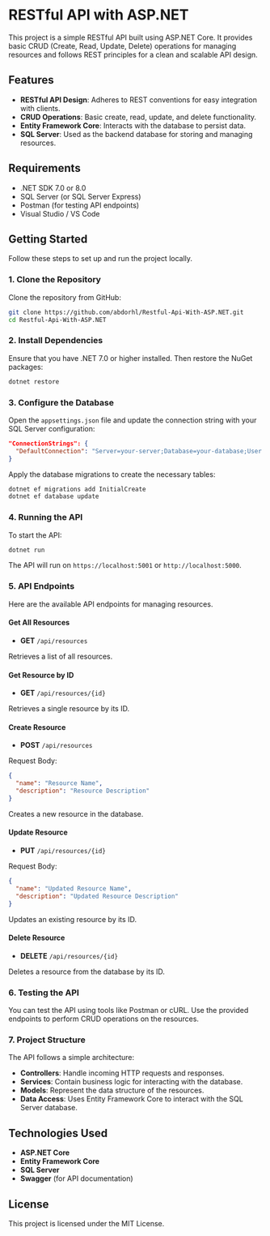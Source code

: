 # RESTful API with ASP.NET

This project is a simple RESTful API built using ASP.NET Core. It provides basic CRUD (Create, Read, Update, Delete) operations for managing resources and follows REST principles for a clean and scalable API design.

## Features

- **RESTful API Design**: Adheres to REST conventions for easy integration with clients.
- **CRUD Operations**: Basic create, read, update, and delete functionality.
- **Entity Framework Core**: Interacts with the database to persist data.
- **SQL Server**: Used as the backend database for storing and managing resources.

## Requirements

- .NET SDK 7.0 or 8.0
- SQL Server (or SQL Server Express)
- Postman (for testing API endpoints)
- Visual Studio / VS Code

## Getting Started

Follow these steps to set up and run the project locally.

### 1. Clone the Repository

Clone the repository from GitHub:

```bash
git clone https://github.com/abdorhl/Restful-Api-With-ASP.NET.git
cd Restful-Api-With-ASP.NET
```

### 2. Install Dependencies

Ensure that you have .NET 7.0 or higher installed. Then restore the NuGet packages:

```bash
dotnet restore
```

### 3. Configure the Database

Open the `appsettings.json` file and update the connection string with your SQL Server configuration:

```json
"ConnectionStrings": {
  "DefaultConnection": "Server=your-server;Database=your-database;User Id=your-user;Password=your-password;"
}
```

Apply the database migrations to create the necessary tables:

```bash
dotnet ef migrations add InitialCreate
dotnet ef database update
```

### 4. Running the API

To start the API:

```bash
dotnet run
```

The API will run on `https://localhost:5001` or `http://localhost:5000`.

### 5. API Endpoints

Here are the available API endpoints for managing resources.

#### **Get All Resources**

- **GET** `/api/resources`

Retrieves a list of all resources.

#### **Get Resource by ID**

- **GET** `/api/resources/{id}`

Retrieves a single resource by its ID.

#### **Create Resource**

- **POST** `/api/resources`

Request Body:

```json
{
  "name": "Resource Name",
  "description": "Resource Description"
}
```

Creates a new resource in the database.

#### **Update Resource**

- **PUT** `/api/resources/{id}`

Request Body:

```json
{
  "name": "Updated Resource Name",
  "description": "Updated Resource Description"
}
```

Updates an existing resource by its ID.

#### **Delete Resource**

- **DELETE** `/api/resources/{id}`

Deletes a resource from the database by its ID.

### 6. Testing the API

You can test the API using tools like Postman or cURL. Use the provided endpoints to perform CRUD operations on the resources.

### 7. Project Structure

The API follows a simple architecture:

- **Controllers**: Handle incoming HTTP requests and responses.
- **Services**: Contain business logic for interacting with the database.
- **Models**: Represent the data structure of the resources.
- **Data Access**: Uses Entity Framework Core to interact with the SQL Server database.

## Technologies Used

- **ASP.NET Core**
- **Entity Framework Core**
- **SQL Server**
- **Swagger** (for API documentation)

## License

This project is licensed under the MIT License.

